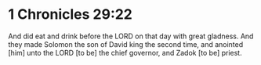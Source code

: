 # 1 Chronicles 29:22

And did eat and drink before the LORD on that day with great gladness. And they made Solomon the son of David king the second time, and anointed [him] unto the LORD [to be] the chief governor, and Zadok [to be] priest.